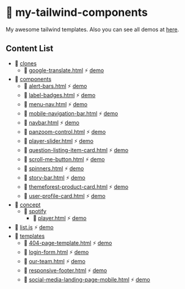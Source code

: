 # 🎉 my-tailwind-components

My awesome tailwind templates. Also you can see all demos at [here](https://egoistdeveloper.github.io/my-tailwind-components/).

## Content List

<!-- TABLE_START -->

- 📂 [clones](./src/clones)
	- 📕 [google-translate.html](./src/clones/google-translate.html) ⚡ [demo](https://egoistdeveloper.github.io/my-tailwind-components/./src/clones/google-translate.html)
- 📂 [components](./src/components)
	- 📕 [alert-bars.html](./src/components/alert-bars.html) ⚡ [demo](https://egoistdeveloper.github.io/my-tailwind-components/./src/components/alert-bars.html)
	- 📕 [label-badges.html](./src/components/label-badges.html) ⚡ [demo](https://egoistdeveloper.github.io/my-tailwind-components/./src/components/label-badges.html)
	- 📕 [menu-nav.html](./src/components/menu-nav.html) ⚡ [demo](https://egoistdeveloper.github.io/my-tailwind-components/./src/components/menu-nav.html)
	- 📕 [mobile-navigation-bar.html](./src/components/mobile-navigation-bar.html) ⚡ [demo](https://egoistdeveloper.github.io/my-tailwind-components/./src/components/mobile-navigation-bar.html)
	- 📕 [navbar.html](./src/components/navbar.html) ⚡ [demo](https://egoistdeveloper.github.io/my-tailwind-components/./src/components/navbar.html)
	- 📕 [panzoom-control.html](./src/components/panzoom-control.html) ⚡ [demo](https://egoistdeveloper.github.io/my-tailwind-components/./src/components/panzoom-control.html)
	- 📕 [player-slider.html](./src/components/player-slider.html) ⚡ [demo](https://egoistdeveloper.github.io/my-tailwind-components/./src/components/player-slider.html)
	- 📕 [question-listing-item-card.html](./src/components/question-listing-item-card.html) ⚡ [demo](https://egoistdeveloper.github.io/my-tailwind-components/./src/components/question-listing-item-card.html)
	- 📕 [scroll-me-button.html](./src/components/scroll-me-button.html) ⚡ [demo](https://egoistdeveloper.github.io/my-tailwind-components/./src/components/scroll-me-button.html)
	- 📕 [spinners.html](./src/components/spinners.html) ⚡ [demo](https://egoistdeveloper.github.io/my-tailwind-components/./src/components/spinners.html)
	- 📕 [story-bar.html](./src/components/story-bar.html) ⚡ [demo](https://egoistdeveloper.github.io/my-tailwind-components/./src/components/story-bar.html)
	- 📕 [themeforest-product-card.html](./src/components/themeforest-product-card.html) ⚡ [demo](https://egoistdeveloper.github.io/my-tailwind-components/./src/components/themeforest-product-card.html)
	- 📕 [user-profile-card.html](./src/components/user-profile-card.html) ⚡ [demo](https://egoistdeveloper.github.io/my-tailwind-components/./src/components/user-profile-card.html)
- 📂 [concept](./src/concept)
	- 📂 [spotify](./src/concept/spotify)
		- 📕 [player.html](./src/concept/spotify/player.html) ⚡ [demo](https://egoistdeveloper.github.io/my-tailwind-components/./src/concept/spotify/player.html)
- 📕 [list.js](./src/list.js) ⚡ [demo](https://egoistdeveloper.github.io/my-tailwind-components/./src/list.js)
- 📂 [templates](./src/templates)
	- 📕 [404-page-template.html](./src/templates/404-page-template.html) ⚡ [demo](https://egoistdeveloper.github.io/my-tailwind-components/./src/templates/404-page-template.html)
	- 📕 [login-form.html](./src/templates/login-form.html) ⚡ [demo](https://egoistdeveloper.github.io/my-tailwind-components/./src/templates/login-form.html)
	- 📕 [our-team.html](./src/templates/our-team.html) ⚡ [demo](https://egoistdeveloper.github.io/my-tailwind-components/./src/templates/our-team.html)
	- 📕 [responsive-footer.html](./src/templates/responsive-footer.html) ⚡ [demo](https://egoistdeveloper.github.io/my-tailwind-components/./src/templates/responsive-footer.html)
	- 📕 [social-media-landing-page-mobile.html](./src/templates/social-media-landing-page-mobile.html) ⚡ [demo](https://egoistdeveloper.github.io/my-tailwind-components/./src/templates/social-media-landing-page-mobile.html)
<!-- TABLE_END -->